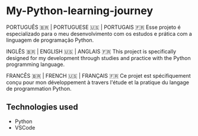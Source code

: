 # My-Python-learning-journey

PORTUGUÊS 🇧🇷 | PORTUGUESE 🇺🇸 | PORTUGAIS 🇫🇷
Esse projeto é especializado para o meu desenvolvimento com os estudos e prática com a linguagem de programação Python.

INGLÊS 🇧🇷 | ENGLISH 🇺🇸 | ANGLAIS 🇫🇷
This project is specifically designed for my development through studies and practice with the Python programming language.

FRANCÊS 🇧🇷 | FRENCH 🇺🇸 | FRANÇAIS 🇫🇷
Ce projet est spécifiquement conçu pour mon développement à travers l'étude et la pratique du langage de programmation Python.

## Technologies used
- Python
- VSCode
